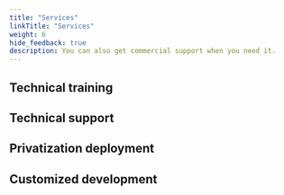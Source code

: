 ```yaml
---
title: "Services"
linkTitle: "Services"
weight: 6
hide_feedback: true
description: You can also get commercial support when you need it.
---
```


## Technical training

## Technical support

## Privatization deployment

## Customized development
